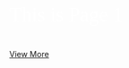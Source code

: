 <p style="font-size: 36px; color: white !important; font-family: Raleway !important; margin: 0 0 10px 0; padding: 0 !important; font-weight:500 !important; font-style: normal !important;" class="headline-text">This is Page 1</p>
 

[View More]({{#makeLink}}./landing.html?product_path=./products/api400.md&menu_path=.menus/en{{/makeLink}})